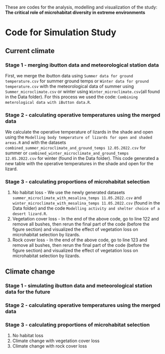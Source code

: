 These are codes for the analysis, modelling and visualization of the study: **The critical role of microhabitat diversity in extreme environments** 

# Code for Simulation Study

## Current climate

### Stage 1 - merging ibutton data and meteorological station data
First, we merge the ibutton data using `Summer data for ground temperature.csv` for summer ground temps or `Winter data for ground temperature.csv` with the meteorological data of summer using `Summer_microclimate.csv` or winter using `Winter_microclimate.csv`(all found in the Data folder). For this process we used the code: `Combining meterological data with iButton data.R`.
### Stage 2 - calculating operative temperatures using the merged data

We calculate the operative temperature of lizards in the shade and open using the `Modelling body temperature of lizards for open and shaded areas.R` and with the datasets `combined_summer_microclimate_and_ground_temps 12.05.2022.csv` for summer or `combined_winter_microclimate_and_ground_temps 12.05.2022.csv` for winter (found in the Data folder). This code generated a new table with the operative temperatures in the shade and open for the lizard.

### Stage 3 - calculating proportions of microhabitat selection

1. No habitat loss - We use the newly generated datasets `summer_microclimate_with_mesalina_temps 11.05.2022.csv` and `winter_microclimate_with_mesalina_temps 11.05.2022.csv` (found in the Data folder) and the code `Modelling activity and shelter choice of a desert lizard.R`. 
2. Vegetation cover loss - In the end of the above code, go to line 122 and remove all bushes, then rerun the final part of the code (before the figure section) and visualized the effect of vegetation loss on microhabitat selection by lizards.
3. Rock cover loss -  In the end of the above code, go to line 123 and remove all bushes, then rerun the final part of the code (before the figure section) and visualized the effect of vegetation loss on microhabitat selection by lizards.

## Climate change

### Stage 1 - simulating ibutton data and meteorological station data for the future

### Stage 2 - calculating operative temperatures using the merged data

### Stage 3 - calculating proportions of microhabitat selection

1. No habitat loss  
2. Climate change with vegetation cover loss
3. Climate change with rock cover loss

